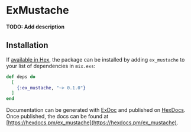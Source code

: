 # ExMustache

**TODO: Add description**

## Installation

If [available in Hex](https://hex.pm/docs/publish), the package can be installed
by adding `ex_mustache` to your list of dependencies in `mix.exs`:

```elixir
def deps do
  [
    {:ex_mustache, "~> 0.1.0"}
  ]
end
```

Documentation can be generated with [ExDoc](https://github.com/elixir-lang/ex_doc)
and published on [HexDocs](https://hexdocs.pm). Once published, the docs can
be found at [https://hexdocs.pm/ex_mustache](https://hexdocs.pm/ex_mustache).


